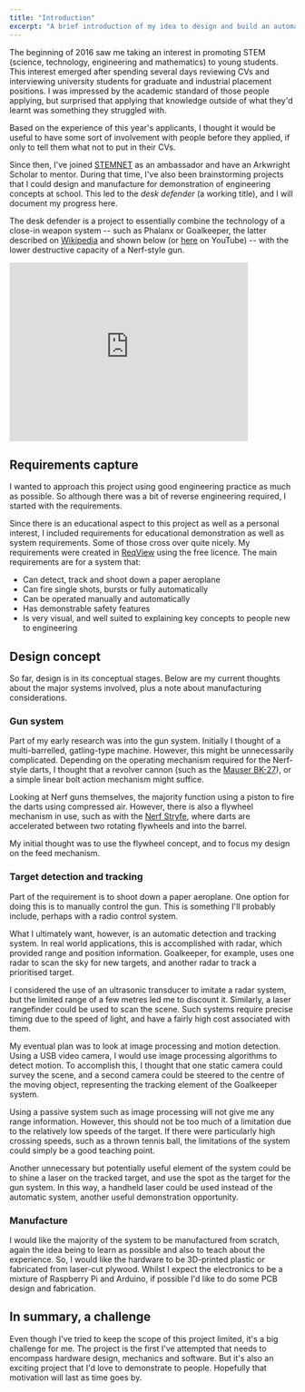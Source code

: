 ```yaml
---
title: "Introduction"
excerpt: "A brief introduction of my idea to design and build an automatic tracking Nerf gun -- for educational purposes"
---
```


The beginning of 2016 saw me taking an interest in promoting STEM (science, technology, engineering and mathematics) to young students. This interest emerged after spending several days reviewing CVs and interviewing university students for graduate and industrial placement positions. I was impressed by the academic standard of those people applying, but surprised that applying that knowledge outside of what they'd learnt was something they struggled with.

Based on the experience of this year's applicants, I thought it would be useful to have some sort of involvement with people before they applied, if only to tell them what not to put in their CVs.

Since then, I've joined [STEMNET](http://www.stemnet.org.uk) as an ambassador and have an Arkwright Scholar to mentor. During that time, I've also been brainstorming projects that I could design and manufacture for demonstration of engineering concepts at school. This led to the *desk defender* (a working title), and I will document my progress here.

The desk defender is a project to essentially combine the technology of a close-in weapon system -- such as Phalanx or Goalkeeper, the latter described on [Wikipedia](https://en.wikipedia.org/wiki/Goalkeeper_CIWS) and shown below (or [here](https://youtu.be/6CHDjOCyixU) on YouTube) -- with the lower destructive capacity of a Nerf-style gun.

<iframe width="420" height="315" src="https://www.youtube.com/embed/6CHDjOCyixU" frameborder="0" allowfullscreen></iframe>

## Requirements capture

I wanted to approach this project using good engineering practice as much as possible. So although there was a bit of reverse engineering required, I started with the requirements.

Since there is an educational aspect to this project as well as a personal interest, I included requirements for educational demonstration as well as system requirements. Some of those cross over quite nicely. My requirements were created in [ReqView](https://www.reqview.com/index.html) using the free licence. The main requirements are for a system that:

* Can detect, track and shoot down a paper aeroplane
* Can fire single shots, bursts or fully automatically
* Can be operated manually and automatically
* Has demonstrable safety features
* Is very visual, and well suited to explaining key concepts to people new to engineering

## Design concept

So far, design is in its conceptual stages. Below are my current thoughts about the major systems involved, plus a note about manufacturing considerations.

### Gun system

Part of my early research was into the gun system. Initially I thought of a multi-barrelled, gatling-type machine. However, this might be unnecessarily complicated. Depending on the operating mechanism required for the Nerf-style darts, I thought that a revolver cannon (such as the [Mauser BK-27](https://en.wikipedia.org/wiki/Mauser_BK-27)), or a simple linear bolt action mechanism might suffice.

Looking at Nerf guns themselves, the majority function using a piston to fire the darts using compressed air. However, there is also a flywheel mechanism in use, such as with the [Nerf Stryfe](http://nerf.wikia.com/wiki/Stryfe), where darts are accelerated between two rotating flywheels and into the barrel.

My initial thought was to use the flywheel concept, and to focus my design on the feed mechanism.

### Target detection and tracking

Part of the requirement is to shoot down a paper aeroplane. One option for doing this is to manually control the gun. This is something I'll probably include, perhaps with a radio control system.

What I ultimately want, however, is an automatic detection and tracking system. In real world applications, this is accomplished with radar, which provided range and position information. Goalkeeper, for example, uses one radar to scan the sky for new targets, and another radar to track a prioritised target.

I considered the use of an ultrasonic transducer to imitate a radar system, but the limited range of a few metres led me to discount it. Similarly, a laser rangefinder could be used to scan the scene. Such systems require precise timing due to the speed of light, and have a fairly high cost associated with them.

My eventual plan was to look at image processing and motion detection. Using a USB video camera, I would use image processing algorithms to detect motion. To accomplish this, I thought that one static camera could survey the scene, and a second camera could be steered to the centre of the moving object, representing the tracking element of the Goalkeeper system.

Using a passive system such as image processing will not give me any range information. However, this should not be too much of a limitation due to the relatively low speeds of the target. If there were particularly high crossing speeds, such as a thrown tennis ball, the limitations of the system could simply be a good teaching point.

Another unnecessary but potentially useful element of the system could be to shine a laser on the tracked target, and use the spot as the target for the gun system. In this way, a handheld laser could be used instead of the automatic system, another useful demonstration opportunity.

### Manufacture

I would like the majority of the system to be manufactured from scratch, again the idea being to learn as possible and also to teach about the experience. So, I would like the hardware to be 3D-printed plastic or fabricated from laser-cut plywood. Whilst I expect the electronics to be a mixture of Raspberry Pi and Arduino, if possible I'd like to do some PCB design and fabrication.

## In summary, a challenge

Even though I've tried to keep the scope of this project limited, it's a big challenge for me. The project is the first I've attempted that needs to encompass hardware design, mechanics and software. But it's also an exciting project that I'd love to demonstrate to people. Hopefully that motivation will last as time goes by.
